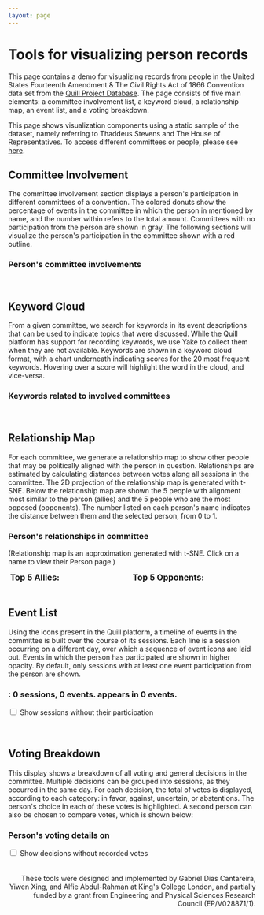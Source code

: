 ```yaml
---
layout: page
---
```


<link href="person-visualize.css" rel="stylesheet">
<script src="lib/d3.v5.min.js"></script>
<script> window.d3v5 = window.d3; </script>
<script src="lib/d3.min.js"></script>
<script src="lib/d3.layout.cloud.js"></script>
<script src="lib/jquery-3.6.0.min.js"></script>

# Tools for visualizing person records

This page contains a demo for visualizing records from people in the United States Fourteenth Amendment & The Civil Rights Act of 1866 Convention data set from the [Quill Project Database](https://www.quillproject.net/overview_3/143).
The page consists of five main elements: a committee involvement list, a keyword cloud, a relationship map, an event list, and a voting breakdown.

This page shows visualization components using a static sample of the dataset, namely referring to Thaddeus Stevens and The House of Representatives. To access different committees or people, please see [here](https://www.quillproject.net/person_visualize/143/4564).

## Committee Involvement

The committee involvement section displays a person's participation in different committees of a convention. The colored donuts show the percentage of events in the committee in which the person in mentioned by name, and the number within refers to the total amount. Committees with no participation from the person are shown in gray. The following sections will visualize the person's participation in the committee shown with a red outline.

<div class="panel panel-default">
    <div class="panel-heading panel-heading-height">
        <div class="pull-left">
            <h3 class="panel-title panel-title-size font-color"><strong><span id="committee-list-person-name">Person</span>'s committee involvements</strong></h3>
            <!--<p>(Events participated: numbers show total amount, rings show percentage. Click a committee to see involvement details.)</p>-->
        </div>
    </div>
    <div class="panel-body">
        <div id="list-view-committees"></div>
    </div>
</div>
<br>


## Keyword Cloud

From a given committee, we search for keywords in its event descriptions that can be used to indicate topics that were discussed. While the Quill platform has support for recording keywords, we use Yake to collect them when they are not available. Keywords are shown in a keyword cloud format, with a chart underneath indicating scores for the 20 most frequent keywords. Hovering over a score will highlight the word in the cloud, and vice-versa.

<div class="panel panel-default">
    <div class="panel-heading panel-heading-height">
        <div class="pull-left">
            <h3 class="panel-title panel-title-size font-color"><strong>Keywords related to <span id="wordcloud-committee-name">involved committees</span></strong></h3>
            <!--<p>(WordCloud Visualization - larger words indicate stronger presence in documents)</p>-->
        </div>
    </div>
    <div class="panel-body">
        <div id="word-cloud" style="display:inline"></div>
        <div id="horizontal-bar" style="display:inline"></div>
    </div>
</div>
<br>


## Relationship Map

For each committee, we generate a relationship map to show other people that may be politically aligned with the person in question. Relationships are estimated by calculating distances between votes along all sessions in the committee. The 2D projection of the relationship map is generated with t-SNE. Below the relationship map are shown the 5 people with alignment most similar to the person (allies) and the 5 people who are the most opposed (opponents). The number listed on each person's name indicates the distance between them and the selected person, from 0 to 1.

<div class="panel panel-default">
    <div class="panel-heading panel-heading-height">
        <div class="pull-left">
            <h3 class="panel-title panel-title-size font-color"><strong><span id="relationships-person-name">Person</span>'s relationships in <span id="relationships-committee-name">committee</span></strong></h3>
            <p>(Relationship map is an approximation generated with t-SNE. Click on a name to view their Person page.)</p>
        </div>
    </div>
    <div class="panel-body">
        <div id="canvas-neighborhood-projection" style="display:inline-block"></div>
        <div id="allies-enemies-container" style="display:inline-block; width:90%">
            <div id="allies-display" style="width:45%; float:left"><strong style="font-size:120%">Top 5 Allies: </strong><br></div>
            <div id="enemies-display" style="width:45%; float:right"><strong style="font-size:120%">Top 5 Opponents: </strong><br></div>
        </div>
    </div>
</div>
<br>


## Event List

Using the icons present in the Quill platform, a timeline of events in the committee is built over the course of its sessions. Each line is a session occurring on a different day, over which a sequence of event icons are laid out. Events in which the person has participated are shown in higher opacity. By default, only sessions with at least one event participation from the person are shown.

<div class="panel panel-default">
    <div class="panel-heading panel-heading-height">
        <div class="pull-left">
            <h3 class="panel-title panel-title-size font-color">
                <strong>
                    <span id="committee-clicked-text"></span>:
                    <span id="no-of-sessions">0</span> sessions,
                    <span id="no-of-events">0</span> events.
                    <span id="event-list-person-name"> </span>
                     appears in <span id="no-of-events-participated">0</span> events.
                </strong>
            </h3>
            <!--<p>(Event timeline organized by sessions. Click on the event to view to the specific event page)</p>-->
        </div>
    </div>
    <div class="panel-body">
        <input type="checkbox" id="checkbox-events-disable-filter"> Show sessions without their participation <br><br>
        <div id="canvas-person-events-timeline" style="overflow: auto;"></div>
    </div>
</div>
<br>


## Voting Breakdown 

This display shows a breakdown of all voting and general decisions in the committee. Multiple decisions can be grouped into sessions, as they occurred in the same day. For each decision, the total of votes is displayed, according to each category: in favor, against, uncertain, or abstentions. The person's choice in each of these votes is highlighted. A second person can also be chosen to compare votes, which is shown below:

<!--<div class="panel panel-default">
    <div class="panel-heading panel-heading-height">
        <div class="pull-left">
            <h3 class="panel-title panel-title-size font-color"><strong>Compare votes</strong></h3>
            <p>Choose a person to compare to...</p>   
        </div>
    </div>
    <div class="panel-body">
        <select class="form-control" id="selector-person-comparison">
            <option value="-1" selected="selected">None</option>
        </select>
    </div>
</div>-->

<div class="panel panel-default">
    <div class="panel-heading panel-heading-height">
        <div class="pull-left">
            <h3 class="panel-title panel-title-size font-color">
                <strong>
                    <span id="voting-summary-person-name">Person</span>'s voting details on <span id="committee-clicked-text-voting"></span>
                </strong>
            </h3>
            <!--<p>(Voting breakdown per decision event. Click on the proposal name on the right to view to the specific event page)</p>-->
        </div>
    </div>
    <div class="panel-body">
        <input type="checkbox" id="checkbox-votes-disable-filter"> Show decisions without recorded votes <br><br>
        <div id="canvas-person-votes-in-committee" style="overflow-x: auto;"></div>
    </div>
</div>
<br>

<div style="text-align:right">These tools were designed and implemented by Gabriel Dias Cantareira, Yiwen Xing, and Alfie Abdul-Rahman at King's College London, and partially funded by a grant from Engineering and Physical Sciences Research Council (EP/V028871/1).</div>

<script type="text/javascript" src="person-visualize.js"></script>
